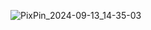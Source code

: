 ![PixPin_2024-09-13_14-35-03](https://github.com/user-attachments/assets/18035f52-01e0-47eb-b748-61cd8278994d)
